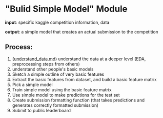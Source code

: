 # "Bulid Simple Model" Module

**input**: specific kaggle competition information, data

**output**: a simple model that creates an actual submission to the competition

## Process:
1. ([understand_data.md](https://github.com/the-machine-learners/machine-learning-model-creation-pipeline/blob/master/pipeline/build-simple-model/final-copy/understand_data.md)) understand the data at a deeper level (EDA, preprocessing steps from others)
2. understand other people's basic models
3. Sketch a simple outline of very basic features
4. Extract the basic features from dataset, and build a basic feature matrix
5. Pick a simple model
6. Train simple model using the basic feature matrix
7. Use simple model to make predictions for the test set
8. Create submission formatting function (that takes predictions and generates correctly formatted submission)
9. Submit to public leaderboard
